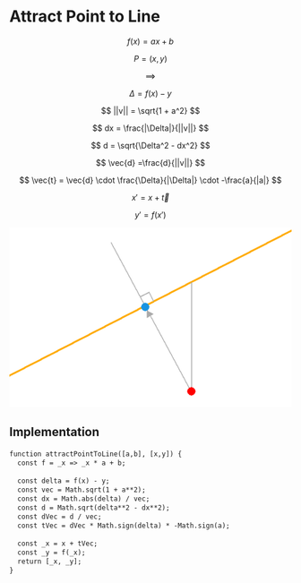 # Attract Point to Line

$$
f(x) = ax + b
$$

$$
P = (x,y)
$$

$$
\implies
$$

$$
\Delta = f(x) - y
$$

$$
||v|| = \sqrt{1 + a^2}
$$

$$
dx = \frac{|\Delta|}{||v||}
$$

$$
d = \sqrt{\Delta^2 - dx^2}
$$

$$
\vec{d} =\frac{d}{||v||}
$$

$$
\vec{t} = \vec{d} \cdot \frac{\Delta}{|\Delta|} \cdot -\frac{a}{|a|}
$$

$$
x' = x + \vec{t}
$$

$$
y' = f(x')
$$

![Attract point to line](https://github.com/damianc/dev-notes/blob/master/_images/math/attract-point-to-line.png "Attract point to line")


## Implementation

```
function attractPointToLine([a,b], [x,y]) {
  const f = _x => _x * a + b;

  const delta = f(x) - y;
  const vec = Math.sqrt(1 + a**2);
  const dx = Math.abs(delta) / vec;
  const d = Math.sqrt(delta**2 - dx**2);
  const dVec = d / vec;
  const tVec = dVec * Math.sign(delta) * -Math.sign(a);
  
  const _x = x + tVec;
  const _y = f(_x);
  return [_x, _y];
}
```